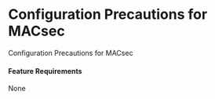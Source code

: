 Configuration Precautions for MACsec
====================================

Configuration Precautions for MACsec

#### Feature Requirements

None